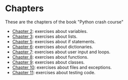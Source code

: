 # Chapters
These are the chapters of the book "Python crash course"
- [Chapter 2](ch2_variables): exercises about variables.
- [Chapter 3](ch3_ch4_lists): exercises about lists.
- [Chapter 5](ch5_if_statements): exercises about if statements.
- [Chapter 6](ch6_dictionaries): exercises about dictionaries.
- [Chapter 7](ch7_user_input_loops): exercises about user input and loops.
- [Chapter 8](ch8_functions): exercises about functions.
- [Chapter 9](ch9_classes): exercises about classes.
- [Chapter 10](ch10_files_exceptions): exercises about files and exceptions.
- [Chapter 11](ch11_testing_code): exercises about testing code.
